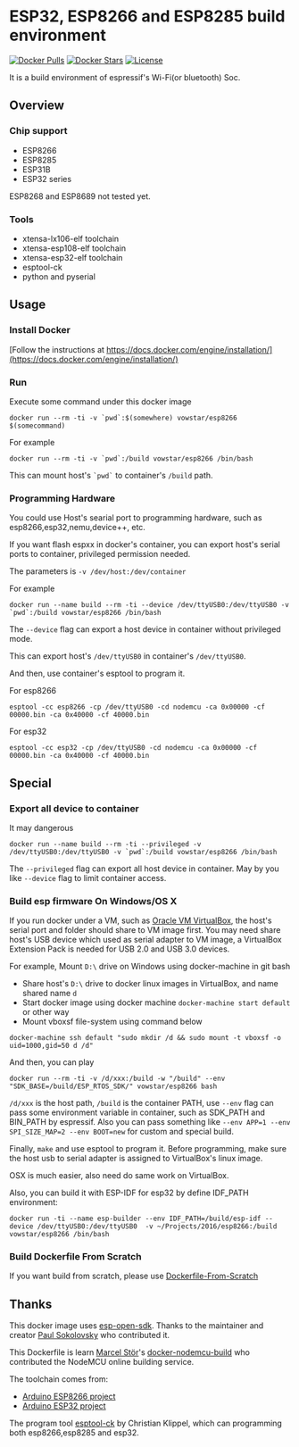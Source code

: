 # ESP32, ESP8266 and ESP8285 build environment
[![Docker Pulls](https://img.shields.io/docker/pulls/vowstar/esp8266.svg)](https://hub.docker.com/r/vowstar/esp8266/) [![Docker Stars](https://img.shields.io/docker/stars/vowstar/esp8266.svg)](https://hub.docker.com/r/vowstar/esp8266/) [![License](https://img.shields.io/badge/license-MIT-blue.svg?style=flat)](https://github.com/vowstar/esp8266/blob/master/LICENSE)

It is a build environment of espressif's Wi-Fi(or bluetooth) Soc.

## Overview

### Chip support

- ESP8266
- ESP8285
- ESP31B
- ESP32 series

ESP8268 and ESP8689 not tested yet.

### Tools

- xtensa-lx106-elf toolchain
- xtensa-esp108-elf toolchain
- xtensa-esp32-elf toolchain
- esptool-ck
- python and pyserial

## Usage
### Install Docker
[Follow the instructions at https://docs.docker.com/engine/installation/](https://docs.docker.com/engine/installation/)

### Run

Execute some command under this docker image

``docker run --rm -ti -v `pwd`:$(somewhere) vowstar/esp8266 $(somecommand)``

For example

``docker run --rm -ti -v `pwd`:/build vowstar/esp8266 /bin/bash``

This can mount host's `` `pwd` `` to container's `` /build `` path.

### Programming Hardware

You could use Host's searial port to programming hardware, such as esp8266,esp32,nemu,device++, etc.

If you want flash espxx in docker's container, you can export host's serial ports to container, privileged permission needed.

The parameters is  ``-v /dev/host:/dev/container``

For example

``docker run --name build --rm -ti --device /dev/ttyUSB0:/dev/ttyUSB0 -v `pwd`:/build vowstar/esp8266 /bin/bash``

The ``--device`` flag can export a host device in container without privileged mode.

This can export host's `` /dev/ttyUSB0 `` in container's `` /dev/ttyUSB0 ``.

And then, use container's esptool to program it.

For esp8266

``esptool -cc esp8266 -cp /dev/ttyUSB0 -cd nodemcu -ca 0x00000 -cf 00000.bin -ca 0x40000 -cf 40000.bin``

For esp32

``esptool -cc esp32 -cp /dev/ttyUSB0 -cd nodemcu -ca 0x00000 -cf 00000.bin -ca 0x40000 -cf 40000.bin``

## Special

### Export all device to container

It may dangerous

``docker run --name build --rm -ti --privileged -v /dev/ttyUSB0:/dev/ttyUSB0 -v `pwd`:/build vowstar/esp8266 /bin/bash``

The ``--privileged`` flag can export all host device in container. May by you like ``--device`` flag to limit container access.

### Build esp firmware On Windows/OS X

If you run docker under a VM, such as [Oracle VM VirtualBox](https://www.virtualbox.org/), the host's serial port and folder should share to VM
 image first. You may need share host's USB device which used as serial adapter to VM image, a VirtualBox Extension Pack is needed for USB 2.0 and USB 3.0 devices.

For example, Mount `` D:\ `` drive on Windows using docker-machine in git bash

- Share host's `` D:\ `` drive to docker linux images in VirtualBox, and name shared name `` d ``
- Start docker image using docker machine `` docker-machine start default `` or other way
- Mount vboxsf file-system using command below

`` docker-machine ssh default "sudo mkdir /d && sudo mount -t vboxsf -o uid=1000,gid=50 d /d" ``

And then, you can play 

`` docker run --rm -ti -v /d/xxx:/build -w "/build" --env "SDK_BASE=/build/ESP_RTOS_SDK/" vowstar/esp8266 bash ``

`` /d/xxx `` is the host path, `` /build `` is the container PATH, use `` --env `` flag can pass some environment variable in container, such as SDK_PATH and BIN_PATH by espressif. Also you can pass something like `` --env APP=1 --env SPI_SIZE_MAP=2 --env BOOT=new `` for custom and special build.

Finally, `` make `` and use esptool to program it. Before programming, make sure the host usb to serial adapter is assigned to VirtualBox's linux image.

OSX is much easier, also need do same work on VirtualBox.

Also, you can build it with ESP-IDF for esp32 by define IDF_PATH environment:

``docker run -ti --name esp-builder --env IDF_PATH=/build/esp-idf --device /dev/ttyUSB0:/dev/ttyUSB0  -v ~/Projects/2016/esp8266:/build vowstar/esp8266 /bin/bash``

### Build Dockerfile From Scratch

If you want build from scratch, please use [Dockerfile-From-Scratch](https://github.com/vowstar/esp8266/blob/master/Dockerfile-From-Scratch)

## Thanks
This docker image uses [esp-open-sdk](https://github.com/pfalcon/esp-open-sdk). Thanks to the maintainer and creator [Paul Sokolovsky](http://pfalcon-oe.blogspot.com/) who contributed it.

This Dockerfile is learn [Marcel Stör](https://github.com/marcelstoer)'s [docker-nodemcu-build](https://github.com/marcelstoer/docker-nodemcu-build) who contributed the NodeMCU online building service.

The toolchain comes from:
- [Arduino ESP8266 project](https://github.com/esp8266/Arduino/blob/master/README.md)
- [Arduino ESP32 project](https://github.com/me-no-dev/ESP31B)

The program tool [esptool-ck](https://github.com/igrr/esptool-ck) by Christian Klippel, which can programming both esp8266,esp8285 and esp32.
